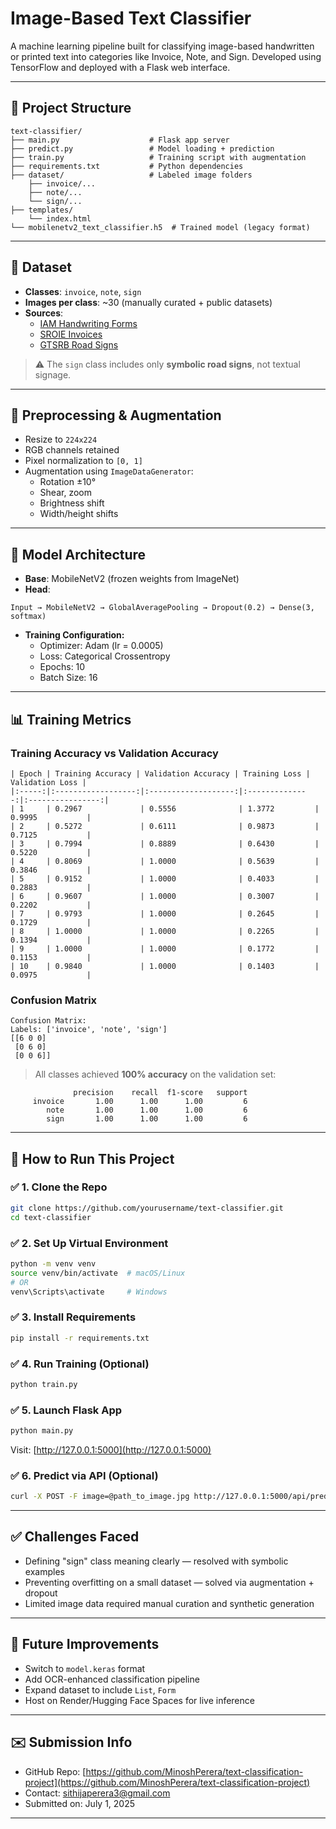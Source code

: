 # Image-Based Text Classifier

A machine learning pipeline built for classifying image-based handwritten or printed text into categories like Invoice, Note, and Sign. Developed using TensorFlow and deployed with a Flask web interface.

---

## 📂 Project Structure

```
text-classifier/
├── main.py                    # Flask app server
├── predict.py                 # Model loading + prediction
├── train.py                   # Training script with augmentation
├── requirements.txt           # Python dependencies
├── dataset/                   # Labeled image folders
    ├── invoice/...
    ├── note/...
    └── sign/...
├── templates/       
    └── index.html
└── mobilenetv2_text_classifier.h5  # Trained model (legacy format)
```

---

## 🧪 Dataset

- **Classes**: `invoice`, `note`, `sign`
- **Images per class**: \~30 (manually curated + public datasets)
- **Sources**:
  - [IAM Handwriting Forms](https://www.kaggle.com/datasets/naderabdalghani/iam-handwritten-forms-dataset)
  - [SROIE Invoices](https://www.kaggle.com/datasets/urbikn/sroie-datasetv2)
  - [GTSRB Road Signs](https://www.kaggle.com/datasets/daniildeltsov/traffic-signs-gtsrb-plus-162-custom-classes)

> ⚠️ The `sign` class includes only **symbolic road signs**, not textual signage.

---

## 🧼 Preprocessing & Augmentation

- Resize to `224x224`
- RGB channels retained
- Pixel normalization to `[0, 1]`
- Augmentation using `ImageDataGenerator`:
  - Rotation ±10°
  - Shear, zoom
  - Brightness shift
  - Width/height shifts

---

## 🧠 Model Architecture

- **Base**: MobileNetV2 (frozen weights from ImageNet)
- **Head**:

```text
Input → MobileNetV2 → GlobalAveragePooling → Dropout(0.2) → Dense(3, softmax)
```

- **Training Configuration:**
  - Optimizer: Adam (lr = 0.0005)
  - Loss: Categorical Crossentropy
  - Epochs: 10
  - Batch Size: 16
  
---

## 📊 Training Metrics

### Training Accuracy vs Validation Accuracy

```
| Epoch | Training Accuracy | Validation Accuracy | Training Loss | Validation Loss |
|:-----:|:------------------:|:-------------------:|:--------------:|:----------------:|
| 1     | 0.2967             | 0.5556              | 1.3772         | 0.9995           |
| 2     | 0.5272             | 0.6111              | 0.9873         | 0.7125           |
| 3     | 0.7994             | 0.8889              | 0.6430         | 0.5220           |
| 4     | 0.8069             | 1.0000              | 0.5639         | 0.3846           |
| 5     | 0.9152             | 1.0000              | 0.4033         | 0.2883           |
| 6     | 0.9607             | 1.0000              | 0.3007         | 0.2202           |
| 7     | 0.9793             | 1.0000              | 0.2645         | 0.1729           |
| 8     | 1.0000             | 1.0000              | 0.2265         | 0.1394           |
| 9     | 1.0000             | 1.0000              | 0.1772         | 0.1153           |
| 10    | 0.9840             | 1.0000              | 0.1403         | 0.0975           |
```

### Confusion Matrix

```
Confusion Matrix:
Labels: ['invoice', 'note', 'sign']
[[6 0 0]
 [0 6 0]
 [0 0 6]]
```


> All classes achieved **100% accuracy** on the validation set:

```
              precision    recall  f1-score   support
     invoice       1.00      1.00      1.00         6
        note       1.00      1.00      1.00         6
        sign       1.00      1.00      1.00         6
```

---

## 🚀 How to Run This Project

### ✅ 1. Clone the Repo

```bash
git clone https://github.com/yourusername/text-classifier.git
cd text-classifier
```

### ✅ 2. Set Up Virtual Environment

```bash
python -m venv venv
source venv/bin/activate  # macOS/Linux
# OR
venv\Scripts\activate     # Windows
```

### ✅ 3. Install Requirements

```bash
pip install -r requirements.txt
```

### ✅ 4. Run Training (Optional)

```bash
python train.py
```

### ✅ 5. Launch Flask App

```bash
python main.py
```

Visit: [http://127.0.0.1:5000](http://127.0.0.1:5000)

### ✅ 6. Predict via API (Optional)

```bash
curl -X POST -F image=@path_to_image.jpg http://127.0.0.1:5000/api/predict
```

---

## ✅ Challenges Faced

- Defining "sign" class meaning clearly — resolved with symbolic examples
- Preventing overfitting on a small dataset — solved via augmentation + dropout
- Limited image data required manual curation and synthetic generation

---

## 🔮 Future Improvements

- Switch to `model.keras` format
- Add OCR-enhanced classification pipeline
- Expand dataset to include `List`, `Form`
- Host on Render/Hugging Face Spaces for live inference

---

## ✉️ Submission Info

- GitHub Repo: [https://github.com/MinoshPerera/text-classification-project](https://github.com/MinoshPerera/text-classification-project)
- Contact: sithijaperera3@gmail.com
- Submitted on: July 1, 2025

---


